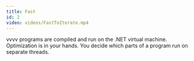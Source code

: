 ```yaml
---
title: Fast
id: 2
video: videos/FastToIterate.mp4
---
```


vvvv programs are compiled and run on the .NET virtual machine. Optimization is in your hands. You decide which parts of a program run on separate threads.
